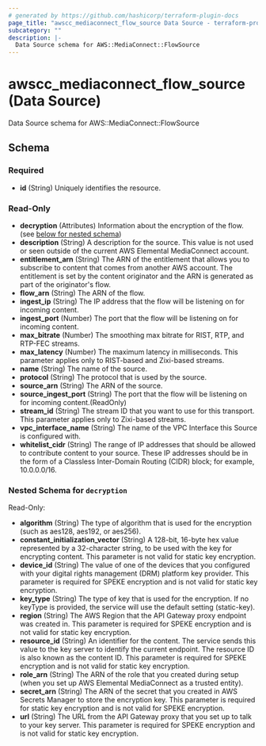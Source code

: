 ```yaml
---
# generated by https://github.com/hashicorp/terraform-plugin-docs
page_title: "awscc_mediaconnect_flow_source Data Source - terraform-provider-awscc"
subcategory: ""
description: |-
  Data Source schema for AWS::MediaConnect::FlowSource
---
```


# awscc_mediaconnect_flow_source (Data Source)

Data Source schema for AWS::MediaConnect::FlowSource



<!-- schema generated by tfplugindocs -->
## Schema

### Required

- **id** (String) Uniquely identifies the resource.

### Read-Only

- **decryption** (Attributes) Information about the encryption of the flow. (see [below for nested schema](#nestedatt--decryption))
- **description** (String) A description for the source. This value is not used or seen outside of the current AWS Elemental MediaConnect account.
- **entitlement_arn** (String) The ARN of the entitlement that allows you to subscribe to content that comes from another AWS account. The entitlement is set by the content originator and the ARN is generated as part of the originator's flow.
- **flow_arn** (String) The ARN of the flow.
- **ingest_ip** (String) The IP address that the flow will be listening on for incoming content.
- **ingest_port** (Number) The port that the flow will be listening on for incoming content.
- **max_bitrate** (Number) The smoothing max bitrate for RIST, RTP, and RTP-FEC streams.
- **max_latency** (Number) The maximum latency in milliseconds. This parameter applies only to RIST-based and Zixi-based streams.
- **name** (String) The name of the source.
- **protocol** (String) The protocol that is used by the source.
- **source_arn** (String) The ARN of the source.
- **source_ingest_port** (String) The port that the flow will be listening on for incoming content.(ReadOnly)
- **stream_id** (String) The stream ID that you want to use for this transport. This parameter applies only to Zixi-based streams.
- **vpc_interface_name** (String) The name of the VPC Interface this Source is configured with.
- **whitelist_cidr** (String) The range of IP addresses that should be allowed to contribute content to your source. These IP addresses should be in the form of a Classless Inter-Domain Routing (CIDR) block; for example, 10.0.0.0/16.

<a id="nestedatt--decryption"></a>
### Nested Schema for `decryption`

Read-Only:

- **algorithm** (String) The type of algorithm that is used for the encryption (such as aes128, aes192, or aes256).
- **constant_initialization_vector** (String) A 128-bit, 16-byte hex value represented by a 32-character string, to be used with the key for encrypting content. This parameter is not valid for static key encryption.
- **device_id** (String) The value of one of the devices that you configured with your digital rights management (DRM) platform key provider. This parameter is required for SPEKE encryption and is not valid for static key encryption.
- **key_type** (String) The type of key that is used for the encryption. If no keyType is provided, the service will use the default setting (static-key).
- **region** (String) The AWS Region that the API Gateway proxy endpoint was created in. This parameter is required for SPEKE encryption and is not valid for static key encryption.
- **resource_id** (String) An identifier for the content. The service sends this value to the key server to identify the current endpoint. The resource ID is also known as the content ID. This parameter is required for SPEKE encryption and is not valid for static key encryption.
- **role_arn** (String) The ARN of the role that you created during setup (when you set up AWS Elemental MediaConnect as a trusted entity).
- **secret_arn** (String) The ARN of the secret that you created in AWS Secrets Manager to store the encryption key. This parameter is required for static key encryption and is not valid for SPEKE encryption.
- **url** (String) The URL from the API Gateway proxy that you set up to talk to your key server. This parameter is required for SPEKE encryption and is not valid for static key encryption.



